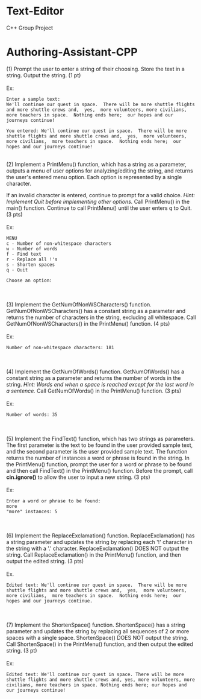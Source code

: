 # Text-Editor
C++ Group Project
# Authoring-Assistant-CPP

(1) Prompt the user to enter a string of their choosing. Store the text in a string. Output the string. (1 pt) 
<br /><br />
Ex:
```
Enter a sample text:
We'll continue our quest in space.  There will be more shuttle flights and more shuttle crews and,  yes,  more volunteers, more civilians,  more teachers in space.  Nothing ends here;  our hopes and our journeys continue!

You entered: We'll continue our quest in space.  There will be more shuttle flights and more shuttle crews and,  yes,  more volunteers, more civilians,  more teachers in space.  Nothing ends here;  our hopes and our journeys continue!

```
<br />
(2) Implement a PrintMenu() function, which has a string as a parameter, outputs a menu of user options for analyzing/editing the string, and returns the user's entered menu option.  Each option is represented by a single character. 

If an invalid character is entered, continue to prompt for a valid choice. *Hint: Implement Quit before implementing other options.*
Call PrintMenu() in the main() function. Continue to call PrintMenu() until the user enters q to Quit. (3 pts)
<br /><br />
Ex:
```
MENU
c - Number of non-whitespace characters
w - Number of words
f - Find text
r - Replace all !'s
s - Shorten spaces
q - Quit

Choose an option:
```
<br /><br />
(3) Implement the GetNumOfNonWSCharacters() function. GetNumOfNonWSCharacters() has a constant string as a parameter and returns the number of characters in the string, excluding all whitespace. Call GetNumOfNonWSCharacters() in the PrintMenu() function. (4 pts)
<br /><br />
Ex:
```
Number of non-whitespace characters: 181
```
<br /><br />
(4) Implement the GetNumOfWords() function. GetNumOfWords() has a constant string as a parameter and returns the number of words in the string. *Hint: Words end when a space is reached except for the last word in a sentence.* Call GetNumOfWords() in the PrintMenu() function. (3 pts)
<br /><br />
Ex:
```
Number of words: 35
```
<br /><br />
(5) Implement the FindText() function, which has two strings as parameters. The first parameter is the text to be found in the user provided sample text, and the second parameter is the user provided sample text. The function returns the number of instances a word or phrase is found in the string. In the PrintMenu() function, prompt the user for a word or phrase to be found and then call FindText() in the PrintMenu() function. Before the prompt, call **cin.ignore()** to allow the user to input a new string. (3 pts)
<br /><br />
Ex:
```
Enter a word or phrase to be found:
more
"more" instances: 5
```
<br /><br />
(6) Implement the ReplaceExclamation() function. ReplaceExclamation() has a string parameter and updates the string by replacing each '!' character in the string with a '.' character. ReplaceExclamation() DOES NOT output the string. Call ReplaceExclamation() in the PrintMenu() function, and then output the edited string. (3 pts)
<br /><br />
Ex.
```
Edited text: We'll continue our quest in space.  There will be more shuttle flights and more shuttle crews and,  yes,  more volunteers, more civilians,  more teachers in space.  Nothing ends here;  our hopes and our journeys continue.
```
<br /><br />
(7) Implement the ShortenSpace() function. ShortenSpace() has a string parameter and updates the string by replacing all sequences of 2 or more spaces with a single space. ShortenSpace() DOES NOT output the string. Call ShortenSpace() in the PrintMenu() function, and then output the edited string. (3 pt)
<br /><br />
Ex:
```
Edited text: We'll continue our quest in space. There will be more shuttle flights and more shuttle crews and, yes, more volunteers, more civilians, more teachers in space. Nothing ends here; our hopes and our journeys continue!
```
